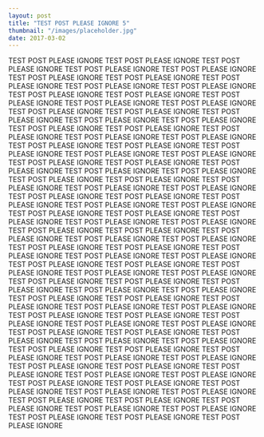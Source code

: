 ```yaml
---
layout: post
title: "TEST POST PLEASE IGNORE 5"
thumbnail: "/images/placeholder.jpg"
date: 2017-03-02
---
```


TEST POST PLEASE IGNORE TEST POST PLEASE IGNORE TEST POST PLEASE IGNORE TEST POST PLEASE IGNORE TEST POST PLEASE IGNORE TEST POST PLEASE IGNORE TEST POST PLEASE IGNORE TEST POST PLEASE IGNORE TEST POST PLEASE IGNORE TEST POST PLEASE IGNORE TEST POST PLEASE IGNORE TEST POST PLEASE IGNORE TEST POST PLEASE IGNORE TEST POST PLEASE IGNORE TEST POST PLEASE IGNORE TEST POST PLEASE IGNORE TEST POST PLEASE IGNORE TEST POST PLEASE IGNORE TEST POST PLEASE IGNORE TEST POST PLEASE IGNORE TEST POST PLEASE IGNORE TEST POST PLEASE IGNORE TEST POST PLEASE IGNORE TEST POST PLEASE IGNORE TEST POST PLEASE IGNORE TEST POST PLEASE IGNORE TEST POST PLEASE IGNORE TEST POST PLEASE IGNORE TEST POST PLEASE IGNORE TEST POST PLEASE IGNORE TEST POST PLEASE IGNORE TEST POST PLEASE IGNORE TEST POST PLEASE IGNORE TEST POST PLEASE IGNORE TEST POST PLEASE IGNORE TEST POST PLEASE IGNORE TEST POST PLEASE IGNORE TEST POST PLEASE IGNORE TEST POST PLEASE IGNORE TEST POST PLEASE IGNORE TEST POST PLEASE IGNORE TEST POST PLEASE IGNORE TEST POST PLEASE IGNORE TEST POST PLEASE IGNORE TEST POST PLEASE IGNORE TEST POST PLEASE IGNORE TEST POST PLEASE IGNORE TEST POST PLEASE IGNORE TEST POST PLEASE IGNORE TEST POST PLEASE IGNORE TEST POST PLEASE IGNORE TEST POST PLEASE IGNORE TEST POST PLEASE IGNORE TEST POST PLEASE IGNORE TEST POST PLEASE IGNORE TEST POST PLEASE IGNORE TEST POST PLEASE IGNORE TEST POST PLEASE IGNORE TEST POST PLEASE IGNORE TEST POST PLEASE IGNORE TEST POST PLEASE IGNORE TEST POST PLEASE IGNORE TEST POST PLEASE IGNORE TEST POST PLEASE IGNORE TEST POST PLEASE IGNORE TEST POST PLEASE IGNORE TEST POST PLEASE IGNORE TEST POST PLEASE IGNORE TEST POST PLEASE IGNORE TEST POST PLEASE IGNORE TEST POST PLEASE IGNORE TEST POST PLEASE IGNORE TEST POST PLEASE IGNORE TEST POST PLEASE IGNORE TEST POST PLEASE IGNORE TEST POST PLEASE IGNORE TEST POST PLEASE IGNORE TEST POST PLEASE IGNORE TEST POST PLEASE IGNORE TEST POST PLEASE IGNORE TEST POST PLEASE IGNORE TEST POST PLEASE IGNORE TEST POST PLEASE IGNORE TEST POST PLEASE IGNORE TEST POST PLEASE IGNORE TEST POST PLEASE IGNORE TEST POST PLEASE IGNORE TEST POST PLEASE IGNORE TEST POST PLEASE IGNORE TEST POST PLEASE IGNORE TEST POST PLEASE IGNORE TEST POST PLEASE IGNORE TEST POST PLEASE IGNORE TEST POST PLEASE IGNORE TEST POST PLEASE IGNORE TEST POST PLEASE IGNORE TEST POST PLEASE IGNORE TEST POST PLEASE IGNORE TEST POST PLEASE IGNORE TEST POST PLEASE IGNORE TEST POST PLEASE IGNORE TEST POST PLEASE IGNORE TEST POST PLEASE IGNORE TEST POST PLEASE IGNORE TEST POST PLEASE IGNORE TEST POST PLEASE IGNORE TEST POST PLEASE IGNORE TEST POST PLEASE IGNORE 